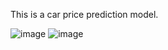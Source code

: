 This is a car price prediction model.

![image](https://github.com/user-attachments/assets/0494043f-bc2a-4473-85d8-c6d2e9b1731d)
![image](https://github.com/user-attachments/assets/792268ee-eb5c-4426-849f-915653093143)

